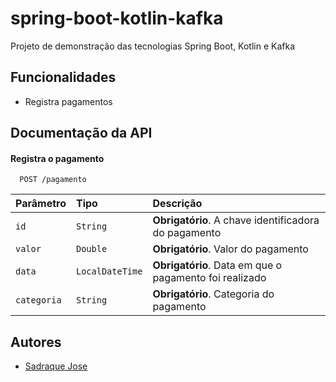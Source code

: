 # spring-boot-kotlin-kafka
Projeto de demonstração das tecnologias Spring Boot, Kotlin e Kafka

## Funcionalidades

- Registra pagamentos

## Documentação da API

#### Registra o pagamento

```http
  POST /pagamento
```

| Parâmetro   | Tipo     | Descrição                                                 |
| :---------- |:---------|:----------------------------------------------------------|
| `id` | `String` | **Obrigatório**. A chave identificadora do pagamento             |
| `valor` | `Double` | **Obrigatório**. Valor do pagamento                           |
| `data` | `LocalDateTime`   | **Obrigatório**. Data em que o pagamento foi realizado|
| `categoria` | `String` | **Obrigatório**. Categoria do pagamento                   |

## Autores

- [Sadraque Jose](https://www.github.com/sadraquejsa)

